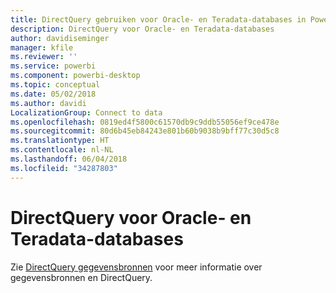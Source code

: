 ```yaml
---
title: DirectQuery gebruiken voor Oracle- en Teradata-databases in Power BI
description: DirectQuery voor Oracle- en Teradata-databases
author: davidiseminger
manager: kfile
ms.reviewer: ''
ms.service: powerbi
ms.component: powerbi-desktop
ms.topic: conceptual
ms.date: 05/02/2018
ms.author: davidi
LocalizationGroup: Connect to data
ms.openlocfilehash: 0819ed4f5800c61570db9c9ddb55056ef9ce478e
ms.sourcegitcommit: 80d6b45eb84243e801b60b9038b9bff77c30d5c8
ms.translationtype: HT
ms.contentlocale: nl-NL
ms.lasthandoff: 06/04/2018
ms.locfileid: "34287803"
---
```

# <a name="directquery-for-oracle-and-teradata-databases"></a>DirectQuery voor Oracle- en Teradata-databases
Zie [DirectQuery gegevensbronnen](desktop-directquery-data-sources.md) voor meer informatie over gegevensbronnen en DirectQuery.

